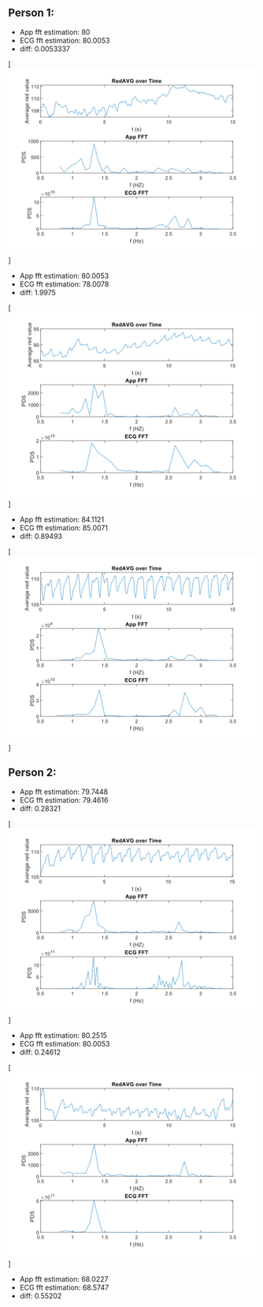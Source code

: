 ## Person 1:

- App fft estimation: 80
- ECG fft estimation: 80.0053
- diff: 0.0053337

[![person1-1](/figures/person1-1.svg)]

- App fft estimation: 80.0053
- ECG fft estimation: 78.0078
- diff: 1.9975

[![person1-2](/figures/person1-2.svg)]

- App fft estimation: 84.1121
- ECG fft estimation: 85.0071
- diff: 0.89493

[![person1-3](/figures/person1-3.svg)]

## Person 2:

- App fft estimation: 79.7448
- ECG fft estimation: 79.4616
- diff: 0.28321

[![person2-1](/figures/person2-1.svg)]

- App fft estimation: 80.2515
- ECG fft estimation: 80.0053
- diff: 0.24612

[![person2-2](/figures/person2-2.svg)]

- App fft estimation: 68.0227
- ECG fft estimation: 68.5747
- diff: 0.55202